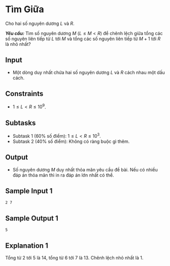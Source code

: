 # Tìm Giữa

Cho hai số nguyên dương $L$ và $R$.

***Yêu cầu:*** Tìm số nguyên dương $M \ (L≤M<R)$ để chênh lệch giữa tổng các số nguyên liên tiếp từ $L$ tới $M$ và tổng các số nguyên liên tiếp từ $M+1$ tới $R$ là nhỏ nhất?

## Input

- Một dòng duy nhất chứa hai số nguyên dương $L$ và $R$ cách nhau một dấu cách.

## Constraints

- $1 \le L < R \le 10^9$.

## Subtasks

- Subtask $1$ ($60\%$ số điểm): $1 \le L < R \le 10^3$.
- Subtask $2$ ($40\%$ số điểm): Không có ràng buộc gì thêm.

## Output

- Số nguyên dương $M$ duy nhất thỏa mãn yêu cầu đề bài. Nếu có nhiều đáp án thỏa mãn thì in ra đáp án lớn nhất có thể.

## Sample Input 1

```
2 7
```

## Sample Output 1

```
5
```

## Explanation 1

Tổng từ $2$ tới $5$ là $14,$ tổng từ $6$ tới $7$ là $13$. Chênh lệch nhỏ nhất là $1$.